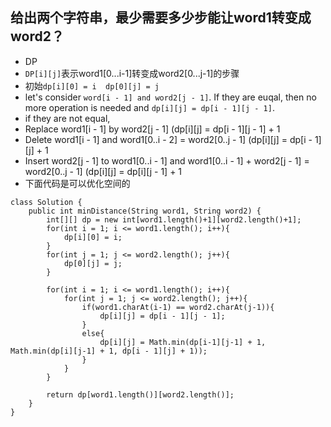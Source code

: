 ## 给出两个字符串，最少需要多少步能让word1转变成word2？
- DP
- `DP[i][j]`表示word1[0...i-1]转变成word2[0...j-1]的步骤
- 初始`dp[i][0] = i  dp[0][j] = j`
- let's consider `word[i - 1] and word2[j - 1]`. If they are euqal, then no more operation is needed and `dp[i][j] = dp[i - 1][j - 1]`. 
- if they are not equal,
- Replace word1[i - 1] by word2[j - 1] (dp[i][j] = dp[i - 1][j - 1] + 1
- Delete word1[i - 1] and word1[0..i - 2] = word2[0..j - 1] (dp[i][j] = dp[i - 1][j] + 1 
- Insert word2[j - 1] to word1[0..i - 1] and word1[0..i - 1] + word2[j - 1] = word2[0..j - 1] (dp[i][j] = dp[i][j - 1] + 1
- 下面代码是可以优化空间的

```
class Solution {
    public int minDistance(String word1, String word2) {
        int[][] dp = new int[word1.length()+1][word2.length()+1];
        for(int i = 1; i <= word1.length(); i++){
            dp[i][0] = i;
        }
        for(int j = 1; j <= word2.length(); j++){
            dp[0][j] = j;
        }

        for(int i = 1; i <= word1.length(); i++){
            for(int j = 1; j <= word2.length(); j++){
                if(word1.charAt(i-1) == word2.charAt(j-1)){
                    dp[i][j] = dp[i - 1][j - 1];
                }
                else{
                    dp[i][j] = Math.min(dp[i-1][j-1] + 1, Math.min(dp[i][j-1] + 1, dp[i - 1][j] + 1));
                }
            }
        }

        return dp[word1.length()][word2.length()];
    }
}
```
